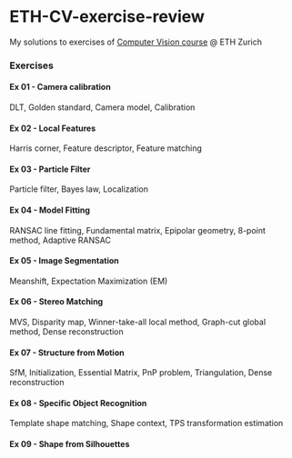 # ETH-CV-exercise-review
My solutions to exercises of [Computer Vision course](https://cvg.ethz.ch/teaching/compvis/) @ ETH Zurich

### Exercises
#### Ex 01 - Camera calibration
DLT, Golden standard, Camera model, Calibration
#### Ex 02 - Local Features
Harris corner, Feature descriptor, Feature matching
#### Ex 03 - Particle Filter
Particle filter, Bayes law, Localization
#### Ex 04 - Model Fitting
RANSAC line fitting, Fundamental matrix, Epipolar geometry, 8-point method, Adaptive RANSAC 
#### Ex 05 - Image Segmentation
Meanshift, Expectation Maximization (EM)
#### Ex 06 - Stereo Matching
MVS, Disparity map, Winner-take-all local method, Graph-cut global method, Dense reconstruction
#### Ex 07 - Structure from Motion
SfM, Initialization, Essential Matrix, PnP problem, Triangulation, Dense reconstruction
#### Ex 08 - Specific Object Recognition
Template shape matching, Shape context, TPS transformation estimation
#### Ex 09 - Shape from Silhouettes

